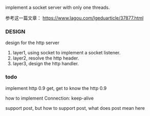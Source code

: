 
implement a socket server with only one threads. 

参考这一篇文章： 
https://www.lagou.com/lgeduarticle/37877.html

### DESIGN

design for the http server

1.  layer1, using socket to implement a socket listener. 
2.  layer2, resolve the http header.
3.  layer3, design the http handler.

### todo 
implement http 0.9  get, get to know the http 0.9

how to implement Connection: keep-alive

support post, but how to support post, what does post mean here